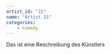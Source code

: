 ```yaml
---
artist_id: "21"
name: "Artist 21"
categories:
    - Comedy
---
```

Das ist eine Beschreibung des Künstlers
